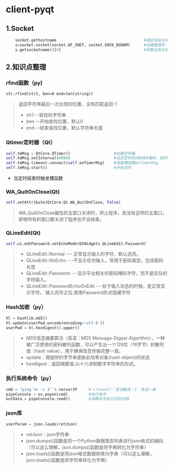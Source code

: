 # client-pyqt
## 1.Socket
```python
    socket.gethostname                                      #返回当前主机名
    s=socket.socket(socket.AF_INET, socket.SOCK_DGRAM)      #创建套接字
    s.getsocketname()[0]                                    #获取当前主机ip
```

## 2.知识点整理
### rfind函数（py)
``str.rfind(str1, ben=0 end=len(string))``
>返回字符串最后一次出现的位置，没有匹配返回-1
>* str1 --查找的字符串
>* ben --开始查找位置，默认0
>* end --结束查找位置，默认字符串长度

### Qtimer定时器（Qt）
```python
self.tmMsg = QtCore.QTimer()                   #创建定时器
self.tmMsg.setInterval(6000)                   #设定定时时间6000毫秒，到时发出中断信号
self.tmMsg.timeout.connect(self.onTimerMsg)    #连接槽函数onTimerMsg
self.tmMsg.start()                             #开始定时
```
- 当定时结束时触发槽函数

### WA_QuitOnClose(Qt)
```python
self.setAttribute(QtCore.Qt.WA_QuitOnClose, False)
```
>WA_QuitOnClose属性的主窗口关闭时，终止程序，若没有这样的主窗口，即使所有的窗口都关闭了程序也不会结束。

### QLineEdit(Qt)
```python
self.ui.edtPassword.setEchoMode(QtWidgets.QLineEdit.Password)
```
>- QLineEdit::Normal --- 正常显示输入的字符，默认选项。
>- QLineEdit::NoEcho  ---不显示任何输入，常用于密码类型，包括密码长度
>- QLineEdit::Password  ---显示平台相关的密码掩码字符，而不是实际的字符输入。
>- QLineEdit::PasswordEchoOnEdit ---处于输入状态的时候，是正常显示字符。 输入完毕之后,使用Password形式隐藏字符  

### Hash加密（py）
```python
hl = hashlib.md5()
hl.update(userPwd.encode(encoding='utf-8'))
userPwd = hl.hexdigest().upper()
```
>* MD5信息摘要算法（英语：MD5 Message-Digest Algorithm），一种被广泛使用的密码散列函数，可以产生出一个128位（16字节）的散列值（hash value），用于确保信息传输完整一致。
>* update：用提供的字节串更新此哈希对象(hash object)的状态
>* hexdigest：返回摘要值,以十六进制数字字符串的形式。

### 执行系统命令（py）
```python
cmd = "ping %s -c 1" % serverIP     #-c(count)：发送数目；1：发送一条
pipeConsole = os.popen(cmd)         #执行命令
outData = pipeConsole.read()        #读取命令执行后的内容
```

### json库
```python
userParam = json.loads(retJson)
```
>- retJson：json字符串
>- json.dumps()函数是将一个Python数据类型列表进行json格式的编码（可以这么理解，json.dumps()函数是将字典转化为字符串）
>- json.loads()函数是将json格式数据转换为字典（可以这么理解，json.loads()函数是将字符串转化为字典）